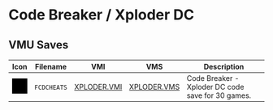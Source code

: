 # Code Breaker / Xploder DC

## VMU Saves

| Icon | Filename | VMI | VMS | Description |
|------|----------|-----|-----|-------------|
| ![Code Breaker / Xploder DC](../icons/FCDCHEATS.GIF) | `FCDCHEATS` | [XPLODER.VMI](XPLODER.VMI) | [XPLODER.VMS](XPLODER.VMS) | Code Breaker - Xploder DC code save for 30 games. |
